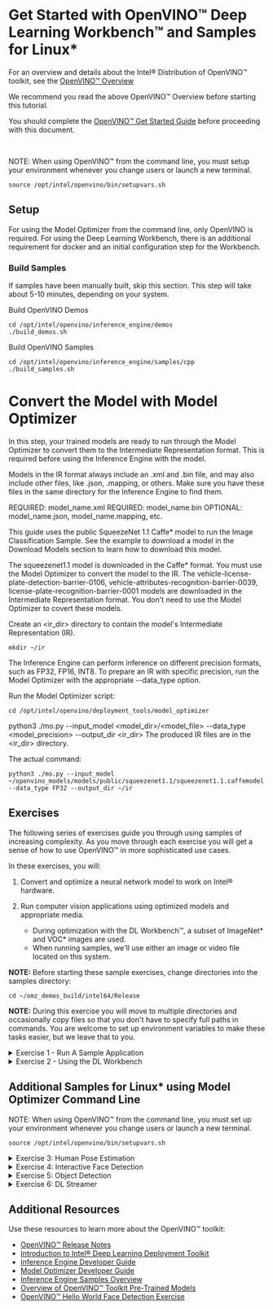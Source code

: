 
# Get Started with OpenVINO™ Deep Learning Workbench™ and Samples for Linux*

For an overview and details about the Intel® Distribution of OpenVINO™ toolkit, see the [OpenVINO™ Overview](OpenVINO_Overview.md)

We recommend you read the above OpenVINO™ Overview before starting this tutorial.   

You should complete the [OpenVINO™ Get Started Guide](https://docs.openvinotoolkit.org/latest/_docs_get_started_get_started_linux.html) before proceeding with this document.

<br>

NOTE: When using OpenVINO™ from the command line, you must setup your environment whenever you change users or launch a new terminal.

    source /opt/intel/openvino/bin/setupvars.sh

## <a name="Setup"></a> Setup
For using the Model Optimizer from the command line, only OpenVINO is required.  For using the Deep Learning Workbench, there is an additional requirement for docker and an initial configuration step for the Workbench.


### Build Samples
If samples have been manually built, skip this section.  This step will take about 5-10 minutes, depending on your system.

Build OpenVINO Demos

```
cd /opt/intel/openvino/inference_engine/demos
./build_demos.sh
```
Build OpenVINO Samples
```
cd /opt/intel/openvino/inference_engine/samples/cpp
./build_samples.sh
```

# Convert the Model with Model Optimizer

In this step, your trained models are ready to run through the Model Optimizer to convert them to the Intermediate Representation format. This is required before using the Inference Engine with the model.

Models in the IR format always include an .xml and .bin file, and may also include other files, like .json, .mapping, or others. Make sure you have these files in the same directory for the Inference Engine to find them.

REQUIRED: model_name.xml
REQUIRED: model_name.bin
OPTIONAL: model_name.json, model_name.mapping, etc.

This guide uses the public SqueezeNet 1.1 Caffe* model to run the Image Classification Sample. See the example to download a model in the Download Models section to learn how to download this model.

The squeezenet1.1 model is downloaded in the Caffe* format. You must use the Model Optimizer to convert the model to the IR. The vehicle-license-plate-detection-barrier-0106, vehicle-attributes-recognition-barrier-0039, license-plate-recognition-barrier-0001 models are downloaded in the Intermediate Representation format. You don't need to use the Model Optimizer to covert these models.

Create an <ir_dir> directory to contain the model's Intermediate Representation (IR).

```
mkdir ~/ir
```

The Inference Engine can perform inference on different precision formats, such as FP32, FP16, INT8. To prepare an IR with specific precision, run the Model Optimizer with the appropriate --data_type option.

Run the Model Optimizer script:

```
cd /opt/intel/openvino/deployment_tools/model_optimizer
```

python3 ./mo.py --input_model <model_dir>/<model_file> --data_type <model_precision> --output_dir <ir_dir>
The produced IR files are in the <ir_dir> directory.

The actual command:
```
python3 ./mo.py --input_model ~/openvino_models/models/public/squeezenet1.1/squeezenet1.1.caffemodel --data_type FP32 --output_dir ~/ir
```

## <a name="Exercises"></a> Exercises

The following series of exercises guide you through using samples of increasing complexity. As you move through each exercise you will get a sense of how to use OpenVINO™ in more sophisticated use cases. 

In these exercises, you will:

1. Convert and optimize a neural network model to work on Intel® hardware.
	
2. Run computer vision applications using optimized models and appropriate media.

    - During optimization with the DL Workbench™, a subset of ImageNet* and VOC* images are used.
    - When running samples, we'll use either an image or video file located on this system.

**NOTE:** Before starting these sample exercises, change directories into the samples directory:

`cd ~/omz_demos_build/intel64/Release`

**NOTE:** During this exercise you will move to multiple directories and occasionally copy files so that you don't have to specify full paths in commands.  You are welcome to set up environment variables to make these tasks easier, but we leave that to you.

<details>
   <summary>Exercise 1 - Run A Sample Application</summary>
    
### <a name="run-sample-application"></a> Exercise 1 - Run A Sample Application 

Convert a model using the Model Optimizer then use a sample application to load the model and run inference.

In this section, you will convert an FP32 model suitable for running on a CPU.

**Prepare the Software Environment**

1. Set up the environment variables when logging in, changing users, or launching a new terminal. (Detail above.)

2. Make a destination directory for the FP32 SqueezeNet* Model:

    `mkdir ~/squeezenet1.1_FP32`
    
    `cd ~/squeezenet1.1_FP32`
    
**Convert and Optimize a Neural Network Model from Caffe* **

Use the Model Optimizer to convert an FP32 SqueezeNet* Caffe* model into an optimized Intermediate Representation (IR):

```
python3 /opt/intel/openvino/deployment_tools/model_optimizer/mo.py --input_model ~/openvino_models/models/public/squeezenet1.1/squeezenet1.1.caffemodel --data_type FP32 --output_dir .
```

**Prepare the Data (Media) or Dataset**

NOTE: In this case, it's a single image.

1.  Copy the labels file to the same location as the IR model.

    `cp ~/openvino_models/ir/public/squeezenet1.1/FP16/squeezenet1.1.labels .`
    
    - Tip: The labels file contains the classes used by this SqueezeNet* model. 
    - If it's is in the same directory as the model, the inference results will show text in addition to confidence percentages.

2.  Copy a sample image to the release directory. You will use this with your optimized model:

    `cp /opt/intel/openvino/deployment_tools/demo/car.png  .`

**Run the Sample Application**

1. Once your setup is complete, you're ready to run a sample application:

     `~/inference_engine_samples_build/intel64/Release/classification_sample_async -i car.png -m ~/squeezenet1.1_FP32/squeezenet1.1.xml -d CPU`

2. **Note:** You can usually see an application's help information (parameters, etc.) by using `-h`.

    `~/inference_engine_samples_build/intel64/Release/classification_sample_async -h`

</details>


<details>
   <summary>Exercise 2 - Using the DL Workbench</summary>
    
### <a name="run-sample-application"></a> Exercise 2 - Run A Sample Application with the DL Workbench™

Convert a model using the DL Workbench™, then use a sample application to load the model and run inference.

**Note:** If you are running inference only on a CPU, you already have the required FP32 model. If you want to run inference on any hardware, you'll need an FP16 version of the model.

In this section, you will (again) convert an FP32 model for running on a CPU.

1.  Return to the previously indicated FP32 SqueezeNet* directory:

    `cd ~/squeezenet1.1_FP32`

2.  Use the DL Workbench to convert the FP32 SqueezeNet* Caffe* model into an FP16-optimized Intermediate Representation (IR).

    1. In a web browser, launch the DL Workbench™:
        - http://127.0.0.1:5665/
    
    2. Click the **Get Started** button to show the setup interface.
    
    3. The setup interface is divided into two sections.
        - The top section is for loading models.
        - The bottom section is for loading data sets (for example, images that will be used by the model during inference).
        
     4. Click the **Import Model** button. 
     
     4. Select the **Original Model** tab. The default tab is for downloading models from the OpenVINO™ Model Zoo.
     
     5. Select **Framework** -> **Caffe**
     
     6. Select the prototxt file with the first **Choose File** button.
        - ~/openvino_models/models/public/squeezenet1.1/squeezenet1.1.protoxt
        
     7. Select the caffemodel file with the second **Choose File** button.
        - ~/openvino_models/models/public/squeezenet1.1/squeezenet1.1.caffemodel
        
     8. The **Model Name** will be automatically populated, but change it if desired.  
        - This can be useful when tracking multiple loaded models
        
     9. Click **Import Model**.  
        - This will create an FP16 model by default, though configuration settings may be edited later.
        
    10. In some cases this will work and you will return to the setup interface.  If DL Workbench is unable to determine required information, it will display a configuration screen and specify the information required.
        - If you built the model, you will know all of its details, but if you downloaded the model from a third party, you may have to do some searching for the required information.
        
     11. The **Import Model** screen is being displayed, because additional information must be provided by the user.
     
     12. The requirements are specified in the gray box on the right.
     
     13. In this example, the only missing information is the colorspace. Click the box next to **Original Color Space** and select **BGR**.
         - BGR is often used when training models, rather than RGB and other color formats.
         
     14. Note that the gray box no longer contains any red warning text.
     
     15. Click **Convert** and you will return to the setup interface. Model conversion may take several minutes.

3. Import a Dataset into DL Workbench:
    1. We could autogenerate a set of simulated images, but for this task we'll select a subset of the ImageNet* dataset.
        - **Note:** results will often be better using real images.
    2. Click **Import Local Dataset**
    3. Click **Choose File** and browse to "~/Downloads/VOCtest_06-Nov-2007.tar"
    4. Click **Import Dataset**
        - **Note:** The height and width of images in the dataset must satisfy the requirements of the target model.
        
4. Run Inference with the DL Workbench:
    1. Select the **model** from the top of the interface.
    2. Select the **dataset** from the bottom of the interface.
    3. Select the **Environment** (target hardware).
    4. All items in the status box next to the **Environment** box should now have green checkmarks.
    5. Click **Go**.
        - This will take a few minutes.

5. Normally, we would encourage analysis and optimization of the model, but for this exercise, we'll just export the model from DL Workbench to our system.  
    1. Take a few minutes to look at the output if desired.
    2. Find the **Download** icon at the right, in the top squeezenet model bar.
    3. Click the **Download** icon. This will drop a `tar.gz` archive in your default downloads directory (`~/Downloads`).
    4. `cd ~/Downloads`
    5. `mkdir squeezenet`
    6. `mv squeeze*gz squeezenet`
    7. `cd squeezenet`
    8. `tar zxvf squeezenet1.1.tar.gz`

6.  The `squeezenet1.1.labels` file contains the classes that ImageNet* uses. This file is included so that the inference results show text as well as classification percentages. Copy `squeezenet1.1.labels` to your optimized model location:

    `cp ~/openvino_models/ir/public/squeezenet1.1/FP16/squeezenet1.1.labels .`

7.  Copy a sample image to the release directory. You will use this with your optimized model:

    `cd  ~/inference_engine_samples_build/intel64/Release`

    `cp /opt/intel/openvino/deployment_tools/demo/car.png  .`

8. Once your setup is complete, you're ready to run a sample application:

    `./classification_sample_async -i car.png -m ~/Downloads/squeezenet/squeezenet1.1.xml -d CPU`

9. **Note:** You can usually see an application's help information (parameters, etc.) by using `-h`.

    `./classification_sample_async -h`

</details>


## Additional Samples for Linux* using Model Optimizer Command Line

NOTE: When using OpenVINO™ from the command line, you must set up your environment whenever you change users or launch a new terminal.

    source /opt/intel/openvino/bin/setupvars.sh

<details>
    <summary>Exercise 3: Human Pose Estimation</summary>

**Exercise 3: Human Pose Estimation**

This demo detects people and draws a stick figure to show limb positions. This model has already been converted for use with the Intel® Distribution of OpenVINO™ toolkit.

- Requires downloading the human-pose-estimation-0001 (ICV) Model.
- Requires video or camera input.

General Syntax:

`./human_pose_estimation_demo -i path/to/video -m \
path/to/model/human-pose-estimation-0001.xml -d CPU`

**Steps to Run the Human Pose Demo:**

1. Set up the environment variables:

    `source /opt/intel/openvino/bin/setupvars.sh`

2. Move to the Model Downloader Directory:

    `cd /opt/intel/openvino/deployment_tools/tools/model_downloader/`

3. Find a suitable model:

    `python3 info_dumper.py --print_all |grep pose`

**Note:** `info_dumper.py` is a script that can list details about every model available in the Intel® Model Zoo. Models can also be manually downloaded from the Open Model Zoo GitHub page.

4. Download the model:

    `sudo ./downloader.py --name human-pose*`

5. Move the model to a more convenient location:

    `mkdir ~/ir`

    `cp /opt/intel/openvino/deployment_tools/tools/model_downloader/intel/human-pose-estimation-0001/FP32/human-pose-estimation-0001* ~/ir/`

6. Download an appropriate video:

    Open a web browser to the following URL and download the video: 
https://www.pexels.com/video/couple-dancing-on-sunset-background-2035509/

    Rename the video for convenience:

    `mv ~/Downloads/Pexels\ Videos\ 2035509.mp4 ~/Videos/humpose.mp4`

7. Run the sample:

    `cd ~/omz_demos_build/intel64/Release/`

    `./human_pose_estimation_demo -i ~/Videos/humpose.mp4 -m ~/ir/human-pose-estimation-0001.xml -d CPU`

</details>

<details>
    <summary>Exercise 4: Interactive Face Detection</summary>

**Exercise 4: Interactive Face Detection**

The face detection demo draws bounding boxes around faces, and optionally feeds the output of the primary model to additional models. This model has already been converted for use with OpenVINO™.

The Face Detection Demo supports face detection, plus optional functions:

- Age-gender recognition
- Emotion recognition
- Head pose
- Facial landmark display

Syntax:

`./interactive_face_detection_demo -i path/to/video -m path/to/face/model -d CPU`

Steps:

1.	Find and download an appropriate face detection model.  There are several available in the Intel® Model Zoo.
    - You can access the [Pretrained Models](https://software.intel.com/en-us/openvino-toolkit/documentation/pretrained-models) page from the OpenVINO™ documentation to review model options.
    - You may need to try out different models to find one that works, or that works best for your scenario.
2.	Find and download a video that features faces.
3.	Run the demo with just the face detection model.
4.	**OPTIONAL:** Run the demo using additional models (age-gender, emotion recognition, head pose, etc.).
    Note that when you use multiple models, there is always a primary model that is used followed by a number of optional models that use the output from the initial model.

</details>

<details>
    <summary>Exercise 5: Object Detection</summary>

**Exercise 5: Object Detection (Vehicles with multiple models)**

As mentioned in the previous exercise, it's possible to chain models together and use the output of an initial object detection model as input for additional models.

The following exercise uses the `security_barrier_camera_demo`.

Steps:
1. Find and download a model that supports vehicle detection.
2. Find and download a video that contains cars to be detected.
3. Run the `security_barrier_camera_demo` and check that vehicles are detected.
4. Choose at least one additional model (such as attribute recognition), and run the application, now using the initial model plus the new one.
5. **OPTIONAL:** Run the demo with vehicle detection as the primary, plus attribute recognition and license plate recognition.

</details>

<details>
	<summary>Exercise 6: DL Streamer</summary>
	
The DL Streamer is a command-line tool and API for integrating OpenVINO into a media analytics pipeline.  It supports OpenVINO, GStreamer, Mosquitto, Kafka, and a variety of other technologies.

Follow the link below, read through the documentation, then do the tutorial.
	
[DL Streamer Documentation and Tutorial](DL_Streamer/README.md)
</details>

## Additional Resources

Use these resources to learn more about the OpenVINO™ toolkit:

* [OpenVINO™ Release Notes](https://software.intel.com/en-us/articles/OpenVINO-RelNotes)
* [Introduction to Intel® Deep Learning Deployment Toolkit](./docs/IE_DG/Introduction.md)
* [Inference Engine Developer Guide](./docs/IE_DG/Deep_Learning_Inference_Engine_DevGuide.md)
* [Model Optimizer Developer Guide](./docs/MO_DG/Deep_Learning_Model_Optimizer_DevGuide.md)
* [Inference Engine Samples Overview](./docs/IE_DG/Samples_Overview.md)
* [Overview of OpenVINO™ Toolkit Pre-Trained Models](./docs/Pre_Trained_Models.md)
* [OpenVINO™ Hello World Face Detection Exercise](https://github.com/intel-iot-devkit/inference-tutorials-generic)
